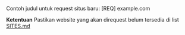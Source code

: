 Contoh judul untuk request situs baru: [REQ] example.com

**Ketentuan**
Pastikan website yang akan direquest belum tersedia di list [SITES.md](https://github.com/gvoze32/unblockhostid/blob/master/SITES.md)
